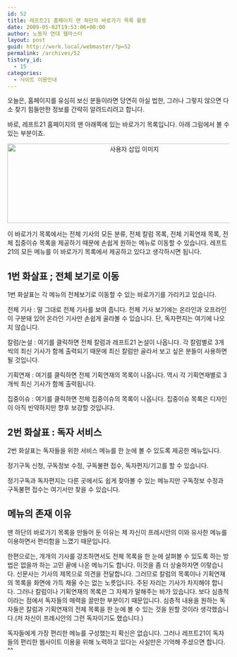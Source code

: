 ```yaml
---
id: 52
title: 레프트21 홈페이지 맨 하단의 바로가기 목록 활용
date: 2009-05-02T19:53:06+00:00
author: 노동자 연대 웹마스터
layout: post
guid: http://work.local/webmaster/?p=52
permalink: /archives/52
tistory_id:
  - 15
categories:
  - 사이트 이용안내
---
```

오늘은, 홈페이지를 유심히 보신 분들이라면 당연히 아실 법한, 그러나 그렇지 않으면 다소 찾기 힘들만한 정보를 간략히 알려드리려고 합니다.

바로, 레프트21 홈페이지의 맨 아래쪽에 있는 바로가기 목록입니다. 아래 그림에서 볼 수 있는 부분이죠.

<p style="text-align: center;">
  <img src="http://work.local/webmaster/wp-content/uploads/1/cfile25.uf.207DE4524D0846F92A7091.gif" width="560" height="180" alt="사용자 삽입 이미지" title="" />
</p>

이 바로가기 목록에서는 전체 기사의 모든 분류, 전체 칼럼 목록, 전체 기획연재 목록, 전체 집중이슈 목록을 제공하기 때문에 손쉽게 원하는 메뉴로 이동할 수 있습니다. 레프트21의 모든 메뉴를 이 바로가기 목록에서 제공하고 있다고 생각하시면 됩니다.

## 1번 화살표 ; 전체 보기로 이동

1번 화살표는 각 메뉴의 전체보기로 이동할 수 있는 바로가기를 가리키고 있습니다.

전체 기사 : 말 그대로 전체 기사를 보여 줍니다. 전체 기사 보기에는 온라인과 오프라인이 구분돼 있어 온라인 기사만 손쉽게 골라볼 수 있습니다. 단, 독자편지는 여기에 나오지 않습니다.

칼럼/논설 : 여기를 클릭하면 전체 칼럼과 레프트21 논설이 나옵니다. 각 칼럼별로 3개 씩의 최신 기사가 함께 출력되기 때문에 최신 칼럼만 골라서 보고 싶은 분들이 사용하면 될 것입니다.

기획연재 : 여기를 클릭하면 전체 기획연재의 목록이 나옵니다. 역시 각 기획연재별로 3개씩 최신 기사가 함께 출력됩니다.

집중이슈 : 여기를 클릭하면 전체 집중이슈의 목록이 나옵니다. 집중이슈 목록은 디자인이 아직 빈약하지만 향후 보강할 것입니다.

## 2번 화살표 : 독자 서비스

2번 화살표는 독자들을 위한 서비스 메뉴를 한 눈에 볼 수 있도록 제공한 메뉴입니다.

정기구독 신청, 구독정보 수정, 구독불편 접수, 독자편지/기고를 할 수 있습니다.

정기구독과 독자편지는 다른 곳에서도 쉽게 찾아볼 수 있는 메뉴지만 구독정보 수정과 구독불편 접수는 여기서만 찾을 수 있습니다.

## 메뉴의 존재 이유

맨 하단의 바로가기 목록을 만들어 둔 이유는 제 자신이 프레시안의 이와 유사한 메뉴를 이용하면서 편리함을 느꼈기 때문입니다.

한편으로는, 개개의 기사를 강조하면서도 전체 목록을 한 눈에 살펴볼 수 있도록 하는 방법은 없을까 하는 고민 끝에 나온 메뉴기도 합니다. 이것을 좀 더 상술하자면 이렇습니다. 신문사는 기사의 제목으로 의견을 전달합니다. 그러므로 칼럼의 목록이나 기획연재의 목록을 화면에 가득 채울 수는 없는 노릇입니다. 주된 자리는 기사가 차지해야 합니다. 그러나 칼럼이나 기획연재의 목록은 그 자체가 말해주는 바가 있습니다. 보다 심층적이라는 점에서 독자들의 매력을 끌만한 부분이기 때문입니다. 심층적 내용을 원하는 독자들은 칼럼과 기획연재의 전체 목록을 한 눈에 볼 수 있는 것을 원할 것이라 생각했습니다.(저 자신이 프레시안의 그런 독자이기도 했습니다.)

독자들에게 가장 편리한 메뉴를 구성했는지 확신은 없습니다. 그러나 레프트21이 독자들의 편리한 웹사이트 이용을 위해 노력하고 있다는 사실만은 기억해 주셨으면 합니다. ^^